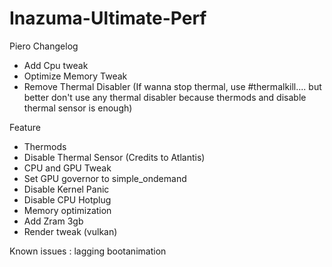 # Inazuma-Ultimate-Perf
Piero Changelog
- Add Cpu tweak
- Optimize Memory Tweak
- Remove Thermal Disabler (If wanna stop thermal, use #thermalkill.... but better don't use any thermal disabler because thermods and disable thermal sensor is enough)

Feature
- Thermods
- Disable Thermal Sensor (Credits to Atlantis)
- CPU and GPU Tweak
- Set GPU governor to simple_ondemand
- Disable Kernel Panic
- Disable CPU Hotplug
- Memory optimization 
- Add Zram 3gb
- Render tweak (vulkan)

Known issues : lagging bootanimation

